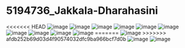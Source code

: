 # 5194736_Jakkala-Dharahasini
<html>
<head>
</head>
<body>
<<<<<<< HEAD
<img src="https://github.com/JakkalaDharahasini/5194736_Jakkala-Dharahasini/blob/main/SDLC/Screenshot%20(21).png" alt="image"/>
<img src="https://github.com/JakkalaDharahasini/5194736_Jakkala-Dharahasini/blob/main/SDLC/Screenshot%20(22).png" alt="image"/>
<img src="https://github.com/JakkalaDharahasini/5194736_Jakkala-Dharahasini/blob/main/SDLC/Screenshot%20(23).png" alt="image"/>
<img src="https://github.com/JakkalaDharahasini/5194736_Jakkala-Dharahasini/blob/main/GIT/week-2%20assignment/5194736_Jakkala%20Dharahasini.png" alt="image"/>
<img src="https://github.com/JakkalaDharahasini/5194736_Jakkala-Dharahasini/blob/main/Linux/Assignment-%201/Screenshot%20(27).png" alt="image"/>
<img src="https://github.com/JakkalaDharahasini/5194736_Jakkala-Dharahasini/blob/main/Linux/Assignment-%201/Screenshot%20(28).png" alt="image"/>
<img src="https://github.com/JakkalaDharahasini/5194736_Jakkala-Dharahasini/blob/main/Linux/Assignment-%201/Screenshot%20(29).png" alt="image"/>
<img src="https://github.com/JakkalaDharahasini/5194736_Jakkala-Dharahasini/blob/main/Linux/Assignment-%201/Screenshot%20(30).png" alt="image"/>
<img src="https://github.com/JakkalaDharahasini/5194736_Jakkala-Dharahasini/blob/main/Linux/Assignment-%201/Screenshot%20(31).png" alt="image"/>
<img src="https://github.com/JakkalaDharahasini/5194736_Jakkala-Dharahasini/blob/main/Linux/Assignment-%201/Screenshot%20(32).png" alt="image"/>
=======
<img src="https://github.com/JakkalaDharahasini/5194736_Jakkala-Dharahasini/blob/main/SDLC/Screenshot%20(21).png" alt="image">
>>>>>>> afdb252b69d03d4f90574032dfc9ba966bcf7d0b
<img src="https://github.com/JakkalaDharahasini/5194736_Jakkala-Dharahasini/blob/main/Essentials%20of%20C%20Programming/Assignment/5194736_Jakkala%20Dharahasini(introduction%20to%20C).jpg" alt="image"/>
<img src="https://github.com/JakkalaDharahasini/5194736_Jakkala-Dharahasini/blob/main/Essentials%20of%20C%20Programming/Assignment/5194736_Jakkala%20Dharahasini(C%20intermediate).jpg" alt="image"/>
</body>
</html>
